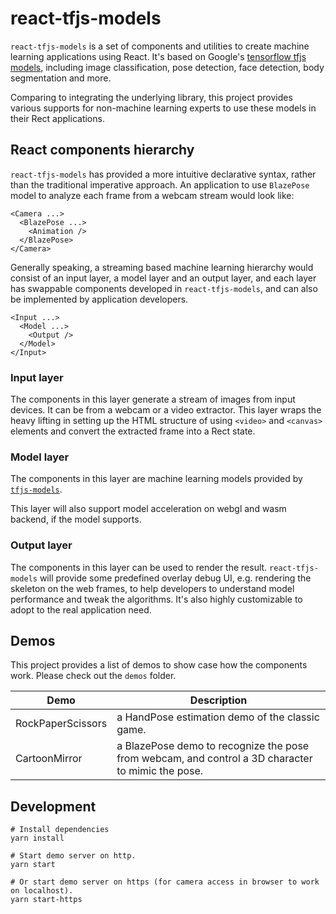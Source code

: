 # react-tfjs-models

`react-tfjs-models` is a set of components and utilities to create machine learning applications using
React. It's based on Google's [tensorflow tfjs models](https://github.com/tensorflow/tfjs-models), including 
image classification, pose detection, face detection, body segmentation and more.

Comparing to integrating the underlying library, this project provides various supports for non-machine learning
experts to use these models in their Rect applications.

## React components hierarchy

`react-tfjs-models` has provided a more intuitive declarative syntax, rather than the traditional imperative 
approach. An application to use `BlazePose` model to analyze each frame from a webcam stream would look like:

```
<Camera ...>
  <BlazePose ...>
    <Animation />
  </BlazePose>
</Camera>
```

Generally speaking, a streaming based machine learning hierarchy would consist of an input layer, a model layer
and an output layer, and each layer has swappable components developed in `react-tfjs-models`, and can also be
implemented by application developers.

```
<Input ...>
  <Model ...>
    <Output />
  </Model>
</Input>
```

### Input layer

The components in this layer generate a stream of images from input devices. It can be from a webcam or a video
extractor. This layer wraps the heavy lifting in setting up the HTML structure of using `<video>` and `<canvas>`
elements and convert the extracted frame into a Rect state.

### Model layer

The components in this layer are machine learning models provided by [`tfjs-models`](https://github.com/tensorflow/tfjs-models/).

This layer will also support model acceleration on webgl and wasm backend, if the model supports.

### Output layer

The components in this layer can be used to render the result. `react-tfjs-models` will provide some predefined
overlay debug UI, e.g. rendering the skeleton on the web frames, to help developers to understand model performance
and tweak the algorithms. It's also highly customizable to adopt to the real application need.

## Demos

This project provides a list of demos to show case how the components work. Please check out the `demos` folder.

| Demo | Description |
| ---- | ----------- |
| RockPaperScissors | a HandPose estimation demo of the classic game. |
| CartoonMirror | a BlazePose demo to recognize the pose from webcam, and control a 3D character to mimic the pose. |

## Development

```
# Install dependencies
yarn install

# Start demo server on http.
yarn start

# Or start demo server on https (for camera access in browser to work on localhost).
yarn start-https
```
